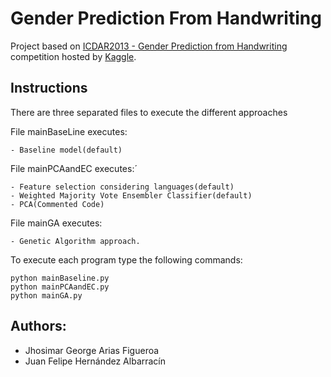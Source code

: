 # Gender Prediction From Handwriting

Project based on [ICDAR2013 - Gender Prediction from Handwriting](https://www.kaggle.com/c/icdar2013-gender-prediction-from-handwriting) competition hosted by [Kaggle](https://www.kaggle.com/).

## Instructions

There are three separated files to execute the different approaches

File mainBaseLine executes:
```
- Baseline model(default)
```
File mainPCAandEC executes:´	
```
- Feature selection considering languages(default)
- Weighted Majority Vote Ensembler Classifier(default)
- PCA(Commented Code)
```
File mainGA executes:
```
- Genetic Algorithm approach.
```
To execute each program type the following commands:

    python mainBaseline.py
    python mainPCAandEC.py
    python mainGA.py

## Authors:

- Jhosimar George Arias Figueroa
- Juan Felipe Hernández Albarracín
